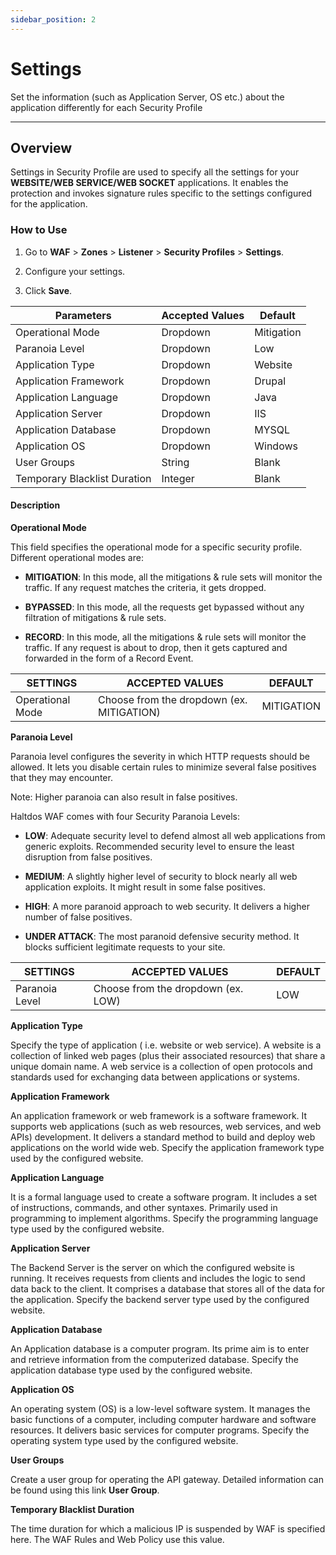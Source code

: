```yaml
---
sidebar_position: 2
---
```


# Settings

Set the information (such as Application Server, OS etc.) about the application differently for each Security Profile

---

## Overview

Settings in Security Profile are used to specify all the settings for your **WEBSITE/WEB SERVICE/WEB SOCKET** applications. It enables the protection and invokes signature rules specific to the settings configured for the application.


### How to Use

1. Go to **WAF** > **Zones** > **Listener** > **Security Profiles** > **Settings**.

2. Configure your settings.

3. Click **Save**.

| Parameters                    | Accepted Values | Default    |
|-------------------------------|-----------------|------------|
| Operational Mode              | Dropdown        | Mitigation |
| Paranoia Level                | Dropdown        | Low        |
| Application Type              | Dropdown        | Website    |
| Application Framework         | Dropdown        | Drupal     |
| Application Language          | Dropdown        | Java       |
| Application Server            | Dropdown        | IIS        |
| Application Database          | Dropdown        | MYSQL      |
| Application OS                | Dropdown        | Windows    |
| User Groups                   | String          | Blank      |
| Temporary Blacklist Duration  | Integer         | Blank      |

#### Description

**Operational Mode**

This field specifies the operational mode for a specific security profile. Different operational modes are:

- **MITIGATION**: In this mode, all the mitigations & rule sets will monitor the traffic. If any request matches the criteria, it gets dropped.

- **BYPASSED**: In this mode, all the requests get bypassed without any filtration of mitigations & rule sets.

- **RECORD**: In this mode, all the mitigations & rule sets will monitor the traffic. If any request is about to drop, then it gets captured and forwarded in the form of a Record Event.

| SETTINGS         | ACCEPTED VALUES                           | DEFAULT    |
|------------------|-------------------------------------------|------------|
| Operational Mode | Choose from the dropdown (ex. MITIGATION) | MITIGATION |

**Paranoia Level**

Paranoia level configures the severity in which HTTP requests should be allowed. It lets you disable certain rules to minimize several false positives that they may encounter.

Note: Higher paranoia can also result in false positives.

Haltdos WAF comes with four Security Paranoia Levels:

- **LOW**: Adequate security level to defend almost all web applications from generic exploits. Recommended security level to ensure the least disruption from false positives.

- **MEDIUM**: A slightly higher level of security to block nearly all web application exploits. It might result in some false positives.

- **HIGH**: A more paranoid approach to web security. It delivers a higher number of false positives.

- **UNDER ATTACK**: The most paranoid defensive security method. It blocks sufficient legitimate requests to your site.

| SETTINGS       | ACCEPTED VALUES                    | DEFAULT |
|----------------|------------------------------------|---------|
| Paranoia Level | Choose from the dropdown (ex. LOW) | LOW     |

**Application Type**

Specify the type of application ( i.e. website or web service). A website is a collection of linked web pages (plus their associated resources) that share a unique domain name. A web service is a collection of open protocols and standards used for exchanging data between applications or systems.

**Application Framework**

An application framework or web framework is a software framework. It supports web applications (such as web resources, web services, and web APIs) development. It delivers a standard method to build and deploy web applications on the world wide web. Specify the application framework type used by the configured website.

**Application Language**

It is a formal language used to create a software program. It includes a set of instructions, commands, and other syntaxes. Primarily used in programming to implement algorithms. Specify the programming language type used by the configured website.

**Application Server**

The Backend Server is the server on which the configured website is running. It receives requests from clients and includes the logic to send data back to the client. It comprises a database that stores all of the data for the application. Specify the backend server type used by the configured website.

**Application Database**

An Application database is a computer program. Its prime aim is to enter and retrieve information from the computerized database. Specify the application database type used by the configured website.

**Application OS**

An operating system (OS) is a low-level software system. It manages the basic functions of a computer, including computer hardware and software resources. It delivers basic services for computer programs. Specify the operating system type used by the configured website.

**User Groups**

Create a user group for operating the API gateway. Detailed information can be found using this link **User Group**.

**Temporary Blacklist Duration**

The time duration for which a malicious IP is suspended by WAF is specified here. The WAF Rules and Web Policy use this value. 
